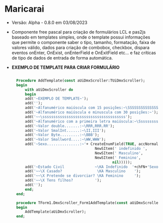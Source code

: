 # Maricarai

- Versão: Alpha - 0.8.0 em 03/08/2023

- Componente free pascal para criação de formulários LCL e pas2js baseado em templates simples, onde o template possui informações que permite o componente saber o tipo, tamanho, formatação, faixa de valores válido, dados para criação de combobox, checkbox, dispara eventos onEnter, OnExist, onEnterField e OnExitField etc...
  e faz críticas de tipo de dados de entrada de forma automática.

- **EXEMPLO DE TEMPLATE PARA CRIAR FORMULÁRIO**

    ```pascal

      Procedure AddTemplate(const aUiDmxScroller:TUiDmxScroller);
      begin
          with aUiDmxScroller do
          begin
          add('~EXEMPLO DE TEMPLATE~');
          add('');
          add('~Alfanumérico maiúscula com 15 posições:~\SSSSSSSSSSSSSSS');
          add('~Alfanumérico maiúscula e minuscula com 30 posições:~');
          add('~~\ssssssssssssssssssssssssssssssssssssss');
          add('~Alfanumérico com a primeira letra maiúscula:~\Sssssssssssssss');
          add('~Valor double.......:~\RRR,RRR.RR');
          add('~Valor SmalInt......:~\II,III');
          add('~Valor Byte.........:~\BBB');
          add('~Valor Smallword....:~\WW,WWW');
          add('~Sexo...............:~'+ CreateEnumField(TRUE, accNormal, 0,
                                          NewSItem(' indefinido ',
                                          NewSItem(' Masculino',
                                          NewSItem(' Feminino',
                                                  nil)))));
          add('~Estado Civil              ~\KA Indefinido  '+chFN+'Sexo');
          add('~~\X Casado?                \KA Masculino    ');
          add('~~\X Pretende se divorciar? \KA Feminino     ');
          add('~~\X Tens filhos?          ');
          add('');
          end;
      end;

      procedure TForm1.DmxScroller_Form1AddTemplate(const aUiDmxScroller: TUiDmxScroller);
      begin
          AddTemplate(aUiDmxScroller);
      end;

    ```


